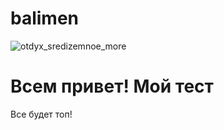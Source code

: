 # balimen
![otdyx_sredizemnoe_more](https://user-images.githubusercontent.com/118653448/202890931-48bf9e30-6eed-499a-a450-f885a6b54da1.jpeg)
# Всем привет! Мой тест
Все будет топ!

